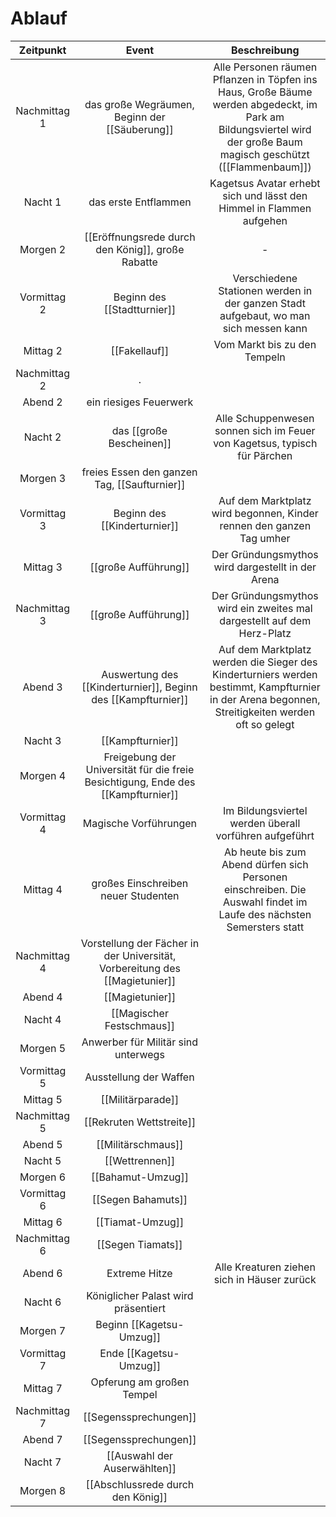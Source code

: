 # Ablauf
|Zeitpunkt|Event|Beschreibung|
|:-:|:-:|:-:|
|Nachmittag 1|das große Wegräumen, Beginn der [[Säuberung]]|Alle Personen räumen Pflanzen in Töpfen ins Haus, Große Bäume werden abgedeckt, im Park am Bildungsviertel wird der große Baum magisch geschützt ([[Flammenbaum]])
|Nacht 1|das erste Entflammen|Kagetsus Avatar erhebt sich und lässt den Himmel in Flammen aufgehen|
|Morgen 2| [[Eröffnungsrede durch den König]], große Rabatte|-
|Vormittag 2| Beginn des [[Stadtturnier]]|Verschiedene Stationen werden in der ganzen Stadt aufgebaut, wo man sich messen kann
|Mittag 2|[[Fakellauf]]|Vom Markt bis zu den Tempeln
|Nachmittag 2|.
|Abend 2| ein riesiges Feuerwerk|
|Nacht 2|das [[große Bescheinen]]|Alle Schuppenwesen sonnen sich im Feuer von Kagetsus, typisch für Pärchen
|Morgen 3| freies Essen den ganzen Tag, [[Saufturnier]]|
|Vormittag 3|Beginn des [[Kinderturnier]]|Auf dem Marktplatz wird begonnen, Kinder rennen den ganzen Tag umher
|Mittag 3|[[große Aufführung]]|Der Gründungsmythos wird dargestellt in der Arena
|Nachmittag 3|[[große Aufführung]]|Der Gründungsmythos wird ein zweites mal dargestellt auf dem Herz-Platz
|Abend 3|Auswertung des [[Kinderturnier]], Beginn des [[Kampfturnier]]|Auf dem Marktplatz werden die Sieger des Kinderturniers werden bestimmt, Kampfturnier in der Arena begonnen, Streitigkeiten werden oft so gelegt
|Nacht 3|[[Kampfturnier]]
|Morgen 4|Freigebung der Universität für die freie Besichtigung, Ende des [[Kampfturnier]]
|Vormittag 4|Magische Vorführungen|Im Bildungsviertel werden überall vorführen aufgeführt
|Mittag 4|großes Einschreiben neuer Studenten|Ab heute bis zum Abend dürfen sich Personen einschreiben. Die Auswahl findet im Laufe des nächsten Semersters statt
|Nachmittag 4|Vorstellung der Fächer in der Universität, Vorbereitung des [[Magietunier]]|
|Abend 4|[[Magietunier]]
|Nacht 4|[[Magischer Festschmaus]]
|Morgen 5|Anwerber für Militär sind unterwegs
|Vormittag 5|Ausstellung der Waffen
|Mittag 5|[[Militärparade]]
|Nachmittag 5|[[Rekruten Wettstreite]]
|Abend 5|[[Militärschmaus]]
|Nacht 5|[[Wettrennen]]
|Morgen 6|[[Bahamut-Umzug]]
|Vormittag 6|[[Segen Bahamuts]]
|Mittag 6|[[Tiamat-Umzug]]
|Nachmittag 6|[[Segen Tiamats]]
|Abend 6|Extreme Hitze|Alle Kreaturen ziehen sich in Häuser zurück
|Nacht 6|Königlicher Palast wird präsentiert
|Morgen 7|Beginn [[Kagetsu-Umzug]]
|Vormittag 7|Ende [[Kagetsu-Umzug]]
|Mittag 7|Opferung am großen Tempel
|Nachmittag 7|[[Segenssprechungen]] 
|Abend 7|[[Segenssprechungen]]
|Nacht 7|[[Auswahl der Auserwählten]]
|Morgen 8|[[Abschlussrede durch den König]]